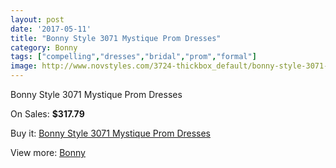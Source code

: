 ```yaml
---
layout: post
date: '2017-05-11'
title: "Bonny Style 3071 Mystique Prom Dresses"
category: Bonny
tags: ["compelling","dresses","bridal","prom","formal"]
image: http://www.novstyles.com/3724-thickbox_default/bonny-style-3071-mystique-prom-dresses.jpg
---
```

Bonny Style 3071 Mystique Prom Dresses

On Sales: **$317.79**
<a href="https://www.novstyles.com/en/bonny/2237-bonny-style-3071-mystique-prom-dresses.html"><amp-img layout="responsive" width="600" height="600" src="//www.novstyles.com/3724-thickbox_default/bonny-style-3071-mystique-prom-dresses.jpg" alt="Bonny Style 3071 Mystique Prom Dresses 0" /></a>
<a href="https://www.novstyles.com/en/bonny/2237-bonny-style-3071-mystique-prom-dresses.html"><amp-img layout="responsive" width="600" height="600" src="//www.novstyles.com/3725-thickbox_default/bonny-style-3071-mystique-prom-dresses.jpg" alt="Bonny Style 3071 Mystique Prom Dresses 1" /></a>

Buy it: [Bonny Style 3071 Mystique Prom Dresses](https://www.novstyles.com/en/bonny/2237-bonny-style-3071-mystique-prom-dresses.html "Bonny Style 3071 Mystique Prom Dresses")

View more: [Bonny](https://www.novstyles.com/en/11-bonny "Bonny")
